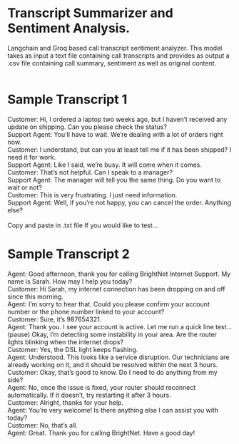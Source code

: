 # Transcript Summarizer and Sentiment Analysis.
Langchain and Groq based call transcript sentiment analyzer. This model takes as input a text file containing call transcripts and provides as output a .csv file containing call summary, sentiment as well as original content.<br>
<br>
# Sample Transcript 1 
Customer: Hi, I ordered a laptop two weeks ago, but I haven’t received any update on shipping. Can you please check the status?<br>
Support Agent: You’ll have to wait. We’re dealing with a lot of orders right now.<br>
Customer: I understand, but can you at least tell me if it has been shipped? I need it for work.<br>
Support Agent: Like I said, we’re busy. It will come when it comes.<br>
Customer: That’s not helpful. Can I speak to a manager?<br>
Support Agent: The manager will tell you the same thing. Do you want to wait or not?<br>
Customer: This is very frustrating. I just need information.<br>
Support Agent: Well, if you’re not happy, you can cancel the order. Anything else?<br>
<br>
Copy and paste in .txt file If you would like to test...
<br>
# Sample Transcript 2
Agent: Good afternoon, thank you for calling BrightNet Internet Support. My name is Sarah. How may I help you today?<br>
Customer: Hi Sarah, my internet connection has been dropping on and off since this morning.<br>
Agent: I’m sorry to hear that. Could you please confirm your account number or the phone number linked to your account?<br>
Customer: Sure, it’s 987654321.<br>
Agent: Thank you. I see your account is active. Let me run a quick line test… (pause) Okay, I’m detecting some instability in your area. Are the router lights blinking when the internet drops?<br>
Customer: Yes, the DSL light keeps flashing.<br>
Agent: Understood. This looks like a service disruption. Our technicians are already working on it, and it should be resolved within the next 3 hours.<br>
Customer: Okay, that’s good to know. Do I need to do anything from my side?<br>
Agent: No, once the issue is fixed, your router should reconnect automatically. If it doesn’t, try restarting it after 3 hours.<br>
Customer: Alright, thanks for your help.<br>
Agent: You’re very welcome! Is there anything else I can assist you with today?<br>
Customer: No, that’s all.<br>
Agent: Great. Thank you for calling BrightNet. Have a good day!<br>
<br>
